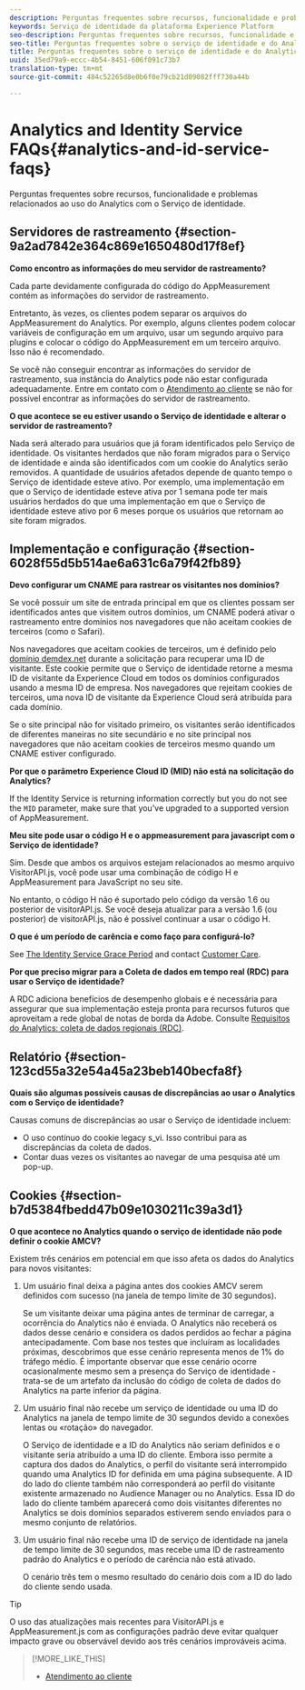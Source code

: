 ```yaml
---
description: Perguntas frequentes sobre recursos, funcionalidade e problemas relacionados ao uso do Analytics com o Serviço de identidade da Experience Platform.
keywords: Serviço de identidade da plataforma Experience Platform
seo-description: Perguntas frequentes sobre recursos, funcionalidade e problemas relacionados ao uso do Analytics com o Serviço de identidade.
seo-title: Perguntas frequentes sobre o serviço de identidade e do Analytics
title: Perguntas frequentes sobre o serviço de identidade e do Analytics
uuid: 35ed79a9-eccc-4b54-8451-606f091c73b7
translation-type: tm+mt
source-git-commit: 484c52265d8e0b6f0e79cb21d09082fff730a44b

---
```



# Analytics and Identity Service FAQs{#analytics-and-id-service-faqs}

Perguntas frequentes sobre recursos, funcionalidade e problemas relacionados ao uso do Analytics com o Serviço de identidade.

## Servidores de rastreamento {#section-9a2ad7842e364c869e1650480d17f8ef}

**Como encontro as informações do meu servidor de rastreamento?**

Cada parte devidamente configurada do código do AppMeasurement contém as informações do servidor de rastreamento.

Entretanto, às vezes, os clientes podem separar os arquivos do AppMeasurement do Analytics. Por exemplo, alguns clientes podem colocar variáveis de configuração em um arquivo, usar um segundo arquivo para plugins e colocar o código do AppMeasurement em um terceiro arquivo. Isso não é recomendado.

Se você não conseguir encontrar as informações do servidor de rastreamento, sua instância do Analytics pode não estar configurada adequadamente. Entre em contato com o [Atendimento ao cliente](https://helpx.adobe.com/marketing-cloud/contact-support.html) se não for possível encontrar as informações do servidor de rastreamento.

**O que acontece se eu estiver usando o Serviço de identidade e alterar o servidor de rastreamento?**

Nada será alterado para usuários que já foram identificados pelo Serviço de identidade. Os visitantes herdados que não foram migrados para o Serviço de identidade e ainda são identificados com um cookie do Analytics serão removidos. A quantidade de usuários afetados depende de quanto tempo o Serviço de identidade esteve ativo. Por exemplo, uma implementação em que o Serviço de identidade esteve ativa por 1 semana pode ter mais usuários herdados do que uma implementação em que o Serviço de identidade esteve ativo por 6 meses porque os usuários que retornam ao site foram migrados.

## Implementação e configuração {#section-6028f55d5b514ae6a631c6a79f42fb89}

**Devo configurar um CNAME para rastrear os visitantes nos domínios?**

Se você possuir um site de entrada principal em que os clientes possam ser identificados antes que visitem outros domínios, um CNAME poderá ativar o rastreamento entre domínios nos navegadores que não aceitam cookies de terceiros (como o Safari).

Nos navegadores que aceitam cookies de terceiros, um é definido pelo [domínio demdex.net](https://marketing.adobe.com/resources/help/en_US/aam/demdex-calls.html) durante a solicitação para recuperar uma ID de visitante. Este cookie permite que o Serviço de identidade retorne a mesma ID de visitante da Experience Cloud em todos os domínios configurados usando a mesma ID de empresa. Nos navegadores que rejeitam cookies de terceiros, uma nova ID de visitante da Experience Cloud será atribuída para cada domínio.

Se o site principal não for visitado primeiro, os visitantes serão identificados de diferentes maneiras no site secundário e no site principal nos navegadores que não aceitam cookies de terceiros mesmo quando um CNAME estiver configurado.

**Por que o parâmetro Experience Cloud ID (MID) não está na solicitação do Analytics?**

If the Identity Service is returning information correctly but you do not see the `MID` parameter, make sure that you&#39;ve upgraded to a supported version of AppMeasurement.

**Meu site pode usar o código H e o appmeasurement para javascript com o Serviço de identidade?**

Sim. Desde que ambos os arquivos estejam relacionados ao mesmo arquivo VisitorAPI.js, você pode usar uma combinação de código H e AppMeasurement para JavaScript no seu site.

No entanto, o código H não é suportado pelo código da versão 1.6 ou posterior de visitorAPI.js. Se você deseja atualizar para a versão 1.6 (ou posterior) de visitorAPI.js, não é possível continuar a usar o código H.

**O que é um período de carência e como faço para configurá-lo?**

See [The Identity Service Grace Period](../reference/analytics-reference/grace-period.md) and contact [Customer Care](https://helpx.adobe.com/marketing-cloud/contact-support.html).

**Por que preciso migrar para a Coleta de dados em tempo real (RDC) para usar o Serviço de identidade?**

A RDC adiciona benefícios de desempenho globais e é necessária para assegurar que sua implementação esteja pronta para recursos futuros que aproveitam a rede global de notas de borda da Adobe. Consulte [Requisitos do Analytics: coleta de dados regionais (RDC)](../reference/requirements.md#section-7d04bb013bc84a25bae3b148bc0ca25f).

## Relatório {#section-123cd55a32e54a45a23beb140becfa8f}

**Quais são algumas possíveis causas de discrepâncias ao usar o Analytics com o Serviço de identidade?**

Causas comuns de discrepâncias ao usar o Serviço de identidade incluem:

* O uso contínuo do cookie legacy s_vi. Isso contribui para as discrepâncias da coleta de dados.
* Contar duas vezes os visitantes ao navegar de uma pesquisa até um pop-up.

## Cookies {#section-b7d5384fbedd47b09e1030211c39a3d1}

**O que acontece no Analytics quando o serviço de identidade não pode definir o cookie AMCV?**

Existem três cenários em potencial em que isso afeta os dados do Analytics para novos visitantes:

1. Um usuário final deixa a página antes dos cookies AMCV serem definidos com sucesso (na janela de tempo limite de 30 segundos).

   Se um visitante deixar uma página antes de terminar de carregar, a ocorrência do Analytics não é enviada. O Analytics não receberá os dados desse cenário e considera os dados perdidos ao fechar a página antecipadamente. Com base nos testes que incluíram as localidades próximas, descobrimos que esse cenário representa menos de 1% do tráfego médio. É importante observar que esse cenário ocorre ocasionalmente mesmo sem a presença do Serviço de identidade - trata-se de um artefato da inclusão do código de coleta de dados do Analytics na parte inferior da página.

1. Um usuário final não recebe um serviço de identidade ou uma ID do Analytics na janela de tempo limite de 30 segundos devido a conexões lentas ou «rotação» do navegador.

   O Serviço de identidade e a ID do Analytics não seriam definidos e o visitante seria atribuído a uma ID do cliente. Embora isso permite a captura dos dados do Analytics, o perfil do visitante será interrompido quando uma Analytics ID for definida em uma página subsequente. A ID do lado do cliente também não corresponderá ao perfil do visitante existente armazenado no Audience Manager ou no Analytics. Essa ID do lado do cliente também aparecerá como dois visitantes diferentes no Analytics se dois domínios separados estiverem sendo enviados para o mesmo conjunto de relatórios.

1. Um usuário final não recebe uma ID de serviço de identidade na janela de tempo limite de 30 segundos, mas recebe uma ID de rastreamento padrão do Analytics e o período de carência não está ativado.

   O cenário três tem o mesmo resultado do cenário dois com a ID do lado do cliente sendo usada.

>[!TIP]
>
>O uso das atualizações mais recentes para VisitorAPI.js e AppMeasurement.js com as configurações padrão deve evitar qualquer impacto grave ou observável devido aos três cenários improváveis acima.

>[!MORE_LIKE_THIS]
>
>* [Atendimento ao cliente](https://helpx.adobe.com/marketing-cloud/contact-support.html)

